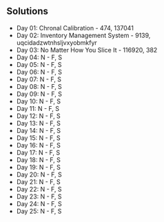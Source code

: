 ## Solutions 
* Day 01: Chronal Calibration - 474, 137041
* Day 02: Inventory Management System - 9139, uqcidadzwtnhsljvxyobmkfyr
* Day 03: No Matter How You Slice It - 116920, 382
* Day 04: N - F, S
* Day 05: N - F, S
* Day 06: N - F, S
* Day 07: N - F, S
* Day 08: N - F, S
* Day 09: N - F, S
* Day 10: N - F, S
* Day 11: N - F, S
* Day 12: N - F, S
* Day 13: N - F, S
* Day 14: N - F, S
* Day 15: N - F, S
* Day 16: N - F, S
* Day 17: N - F, S
* Day 18: N - F, S
* Day 19: N - F, S
* Day 20: N - F, S
* Day 21: N - F, S
* Day 22: N - F, S
* Day 23: N - F, S
* Day 24: N - F, S
* Day 25: N - F, S
